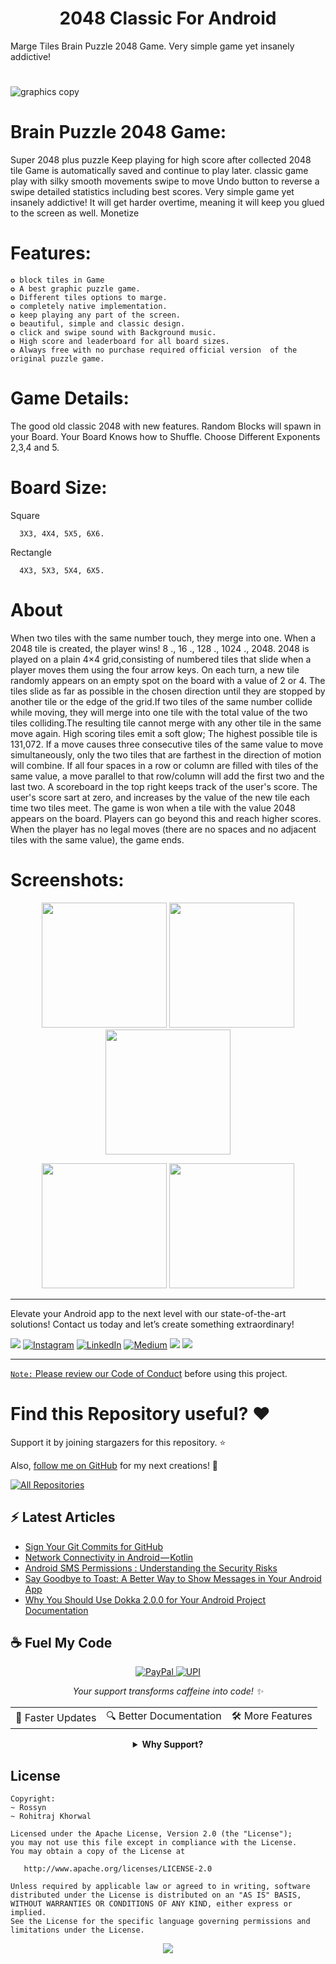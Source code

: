 <p align="center">
  <h1 align="center">2048 Classic For Android</h1>
  
 Marge Tiles Brain Puzzle 2048 Game. Very simple game yet insanely addictive!
  

# 
![graphics copy](https://play-lh.googleusercontent.com/rtVpupsFXuIF83hHqlPCUIHa1d_D9YhinfzsuC7IOQtXOKZJSCgIfAMKuevq2p8KyRWd=w2560-h1440)

  
# Brain Puzzle 2048 Game:
Super 2048 plus puzzle Keep playing for high score after collected 2048 tile Game is automatically saved and continue to play later.
classic game play with silky smooth movements swipe to move Undo button to reverse a swipe detailed statistics including best scores.
Very simple game yet insanely addictive! It will get harder overtime, meaning it will keep you glued to the screen as well.
Monetize 

     
# Features:
    ✪ block tiles in Game
    ✪ A best graphic puzzle game.
    ✪ Different tiles options to marge.
    ✪ completely native implementation.
    ✪ keep playing any part of the screen.
    ✪ beautiful, simple and classic design.
    ✪ click and swipe sound with Background music.
    ✪ High score and leaderboard for all board sizes.
    ✪ Always free with no purchase required official version  of the original puzzle game.
    
# Game Details:

The good old classic 2048 with new features.
Random Blocks will spawn in your Board.
Your Board Knows how to Shuffle.
Choose Different Exponents 2,3,4 and 5.





# Board Size:

 Square
 
      3X3, 4X4, 5X5, 6X6.
 Rectangle
 
      4X3, 5X3, 5X4, 6X5.


  
# About
When two tiles with the same number touch, they merge into one. When a 2048 tile is created, the player wins! 8 ., 16 ., 128 ., 1024 ., 2048.
2048 is played on a plain 4×4 grid,consisting of numbered tiles that slide when a player moves them using the four arrow keys. On each turn, a new tile randomly appears on an empty spot on the board with a value of 2 or 4. The tiles slide as far as possible in the chosen direction until they are stopped by another tile or the edge of the grid.If two tiles of the same number collide while moving, they will merge into one tile with the total value of the two tiles colliding.The resulting tile cannot merge with any other tile in the same move again. High scoring tiles emit a soft glow; The highest possible tile is 131,072. If a move causes three consecutive tiles of the same value to move simultaneously, only the two tiles that are farthest in the direction of motion will combine. If all four spaces in a row or column are filled with tiles of the same value, a move parallel to that row/column will add the first two and the last two. A scoreboard in the top right keeps track of the user's score. The user's score
sart at zero, and increases by the value of the new tile each time two tiles meet. The game is won when a tile with the value 2048 appears on the board. Players can go beyond this and reach higher scores. When the player has no legal moves (there are no spaces and no adjacent tiles with the same value), the game ends.


# Screenshots:

 <p align="center">
    <a>
      <img src="https://play-lh.googleusercontent.com/6OJfAVhEEAd3bqtyjIv_zHy6qljBb8wVYUcvekhMxQ5ut3xRY7Fe2-2RDK5QYpdbCsw=w2560-h1440" hight="400" width="200"/>
    </a>
   <a>
      <img src="https://play-lh.googleusercontent.com/WmsyiBdEzHkRe64G7JO1IJxVnU5KHwoRIgJNx3AaQuds8CqyFH6KY6ABvsxtH-urwLjN=w2560-h1440" hight="400" width="200"/>
    </a>
     <a>
      <img src="https://play-lh.googleusercontent.com/2OMXT-RXjcmEPOjqi0ic5Xvr7lIc4VXJHiA8Lz4hHdx8SB5hlCD0D2ZaEDUXtnAp9WY=w2560-h1440" hight="400" width="200"/>
    </a>
   
  
    
  </p>
<p align="center">
   <a>
      <img src="https://play-lh.googleusercontent.com/wO6JQ07A3NKgLxPzL_OkrMiRPx8XiJrzMzb2QbmEWDSqc_OY1SnytVnKHHrUI7HgA6jy=w2560-h1440" hight="400" width="200"/>
    </a>
     <a>
      <img src="https://play-lh.googleusercontent.com/7DpHLu90-AycGjsLwjF0qlCv3Kwd16DGv8GMdUwtqcpIz9FI1Dz0xph2pMvWk4sHoxE=w2560-h1440" hight="400" width="200"/>
    </a>
 <a>
  </p>


  ---

  
Elevate your Android app to the next level with our state-of-the-art solutions! Contact us today and let’s create something extraordinary!

<div align="start">
  
<a href="mailto:banrossyn@gmail.com"><img src="https://img.shields.io/badge/Gmail-EA4335.svg?logo=Gmail&logoColor=white"></a>
[![Instagram](https://img.shields.io/badge/Instagram-%23E4405F.svg?logo=Instagram&logoColor=white)](https://instagram.com/rohitraj.khorwal) [![LinkedIn](https://img.shields.io/badge/LinkedIn-%230077B5.svg?logo=linkedin&logoColor=white)](https://www.linkedin.com/in/rohitrajkhorwal/) [![Medium](https://img.shields.io/badge/Medium-12100E?logo=medium&logoColor=white)](https://medium.com/@rohitrajkhorwal) 
<a href="https://t.me/banrossyn" target="_blank"><img src="https://img.shields.io/badge/Telegram-26A5E4.svg?logo=Telegram&logoColor=white"></a>
<a href="https://wa.me/+919694260426/" target="_blank"><img src="https://img.shields.io/badge/WhatsApp-25D366.svg?logo=WhatsApp&logoColor=white">
</div>


---

`Note:` Please review our [Code of Conduct](./CODE_OF_CONDUCT.md) before using this project.
# Find this Repository useful? ❤️

Support it by joining stargazers for this repository. ⭐

Also, [follow me on GitHub](https://github.com/AndroidWithRossyn/) for my next creations! 🤩

<p align="left">
<a href="https://github.com/AndroidWithRossyn?tab=repositories&sort=stargazers"><img alt="All Repositories" title="All Repositories" src="https://custom-icon-badges.demolab.com/badge/-Click%20Here%20For%20All%20My%20Repos-1F222E?style=for-the-badge&logoColor=white&logo=repo"/></a>
  
</p>


## :zap: Latest Articles

<!-- ARTICLES:START -->
- [Sign Your Git Commits for GitHub](https://rohitrajkhorwal.medium.com/sign-your-git-commits-for-github-47c7a589c2c3?source=rss-40883ee5aa3e------2)
- [Network Connectivity in Android — Kotlin](https://rohitrajkhorwal.medium.com/network-connectivity-in-android-kotlin-7bd3c3adee13?source=rss-40883ee5aa3e------2)
- [Android SMS Permissions : Understanding the Security Risks](https://rohitrajkhorwal.medium.com/android-sms-permissions-be33fe30ee41?source=rss-40883ee5aa3e------2)
- [Say Goodbye to Toast: A Better Way to Show Messages in Your Android App](https://rohitrajkhorwal.medium.com/say-goodbye-to-toast-a-better-way-to-show-messages-in-your-android-app-58622a6578a2?source=rss-40883ee5aa3e------2)
- [Why You Should Use Dokka 2.0.0 for Your Android Project Documentation](https://rohitrajkhorwal.medium.com/why-you-should-use-dokka-2-0-0-for-your-android-project-documentation-5d8f931a38dd?source=rss-40883ee5aa3e------2)
<!-- ARTICLES:END -->




## ☕ Fuel My Code

<div align="center">
  <a href="https://www.paypal.com/paypalme/banrossyn">
    <img src="https://img.shields.io/badge/Support_My_Work-00457C?style=for-the-badge&logo=paypal&logoColor=white" alt="PayPal"/>
  </a>
   <a href="https://github.com/AndroidWithRossyn/AndroidWithRossyn/blob/main/donate/upi_scan.jpg?raw=true">
    <img src="https://img.shields.io/badge/Support_via_UPI-4CAF50?style=for-the-badge&logo=google-pay&logoColor=white" alt="UPI"/>
  </a>
  <p><i>Your support transforms caffeine into code! ✨</i></p>
  
  <table>
    <tr>
      <td>🚀 Faster Updates</td>
      <td>🔍 Better Documentation</td>
      <td>🛠️ More Features</td>
    </tr>
  </table>
  
  <details>
    <summary><b>Why Support?</b></summary>
    <p>Every contribution helps me dedicate more time to creating high-quality open source Code. Your support directly translates to better software for everyone!</p>
  </details>
</div>



## License

```
Copyright: 
~ Rossyn
~ Rohitraj Khorwal

Licensed under the Apache License, Version 2.0 (the "License");
you may not use this file except in compliance with the License.
You may obtain a copy of the License at

   http://www.apache.org/licenses/LICENSE-2.0

Unless required by applicable law or agreed to in writing, software
distributed under the License is distributed on an "AS IS" BASIS,
WITHOUT WARRANTIES OR CONDITIONS OF ANY KIND, either express or implied.
See the License for the specific language governing permissions and
limitations under the License.
```

<p align="center">
  <img src="https://capsule-render.vercel.app/api?type=waving&color=gradient&height=60&section=footer"/>
</p>

